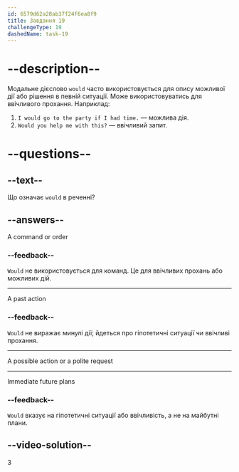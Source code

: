 ```yaml
---
id: 6579d62a28ab37f24f6ea8f9
title: Завдання 19
challengeType: 19
dashedName: task-19
---
```


# --description--

Модальне дієслово `would` часто використовується для опису можливої дії або рішення в певній ситуації. Може використовуватись для ввічливого прохання. Наприклад:

1. `I would go to the party if I had time.` — можлива дія.
2. `Would you help me with this?` — ввічливий запит.

# --questions--

## --text--

Що означає `would` в реченні?

## --answers--

A command or order

### --feedback--

`Would` не використовується для команд. Це для ввічливих прохань або можливих дій.

---

A past action

### --feedback--

`Would` не виражає минулі дії; йдеться про гіпотетичні ситуації чи ввічливі прохання.

---

A possible action or a polite request

---

Immediate future plans

### --feedback--

`Would` вказує на гіпотетичні ситуації або ввічливість, а не на майбутні плани.

## --video-solution--

3
